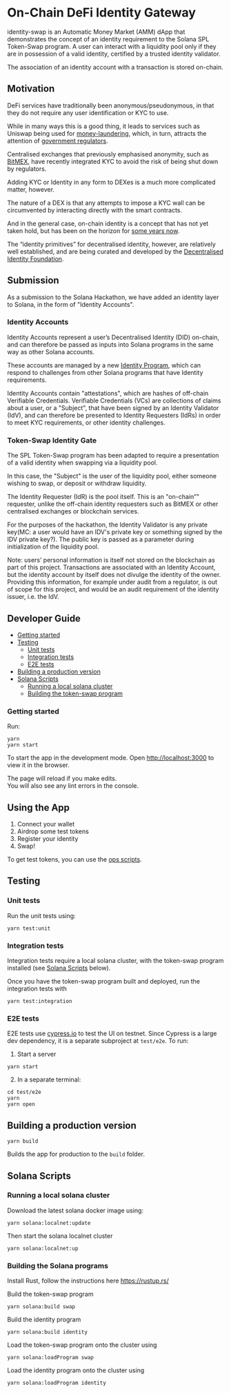 # On-Chain DeFi Identity Gateway

identity-swap is an Automatic Money Market (AMM) dApp that 
demonstrates the concept of an identity requirement to the 
Solana SPL Token-Swap program. A user can interact with a 
liquidity pool only if they are in possession of a valid 
identity, certified by a trusted identity validator. 

The association of an identity account with a transaction is stored on-chain.

## Motivation

DeFi services have traditionally been anonymous/pseudonymous, 
in that they do not require any user identification or KYC to use. 

While in many ways this is a good thing, it leads to services 
such as Uniswap being used for 
[money-laundering](https://www.forbes.com/sites/pawelkuskowski/2020/09/30/kucoin-hack-is-proof-that-money-laundering-risk-with-defi-is-rising/),
which, in turn, attracts the attention of 
[government regulators](https://www.newsbtc.com/all/uniswaps-uni-token-plunges-as-investors-fear-a-regulatory-crackdown/). 

Centralised exchanges that previously emphasised anonymity, 
such as [BitMEX](https://www.coindesk.com/bitmex-accelerates-identity-verification-kyc),
have recently integrated KYC to avoid the 
risk of being shut down by regulators. 

Adding KYC or Identity in any form to DEXes is a much more 
complicated matter, however. 

The nature of a DEX is that any attempts to impose a KYC wall 
can be circumvented by interacting directly with the smart contracts. 

And in the general case, on-chain identity is a concept that has 
not yet taken hold, but has been on the horizon for
[some years now](https://consensys.net/blockchain-use-cases/digital-identity). 

The “identity primitives” for decentralised identity, however, 
are relatively well established, and are being curated and 
developed by the
[Decentralised Identity Foundation](https://identity.foundation/).

## Submission

As a submission to the Solana Hackathon, we have added an identity layer to Solana,
in the form of "Identity Accounts".

### Identity Accounts

Identity Accounts represent a user’s Decentralised Identity (DID) on-chain,
and can therefore be passed as inputs into Solana programs in the same way
as other Solana accounts.

These accounts are managed by a new
[Identity Program](https://github.com/civicteam/solana-program-library/tree/master/identity/program),
which can respond to challenges from other Solana programs that have Identity requirements.

Identity Accounts contain "attestations", which are hashes of
off-chain Verifiable Credentials.
Verifiable Credentials (VCs) are collections of claims about a
user, or a "Subject", that have been signed by an Identity
Validator (IdV), and can therefore be presented to Identity
Requesters (IdRs) in order to meet KYC requirements, or other
identity challenges.

### Token-Swap Identity Gate

The SPL Token-Swap program has been adapted to require
a presentation of a valid identity when swapping via a liquidity pool.

In this case, the "Subject" is the user of the liquidity pool,
either someone wishing to swap, or deposit or withdraw liquidity.

The Identity Requester (IdR) is the pool itself.
This is an "on-chain”" requester, unlike the off-chain identity
requesters such as BitMEX or other centralised exchanges or blockchain services.

For the purposes of the hackathon, the Identity Validator is any private key(MC: a user would have an IDV's private key or something signed by the IDV private key?).
The public key is passed as a parameter during initialization of the liquidity pool.

Note: users’ personal information is itself not stored on the blockchain
as part of this project. Transactions are associated with an Identity Account,
but the identity account by itself does not divulge the identity of the owner.
Providing this information, for example under audit from a regulator,
is out of scope for this project, and would be an audit requirement
of the identity issuer, i.e. the IdV.

## Developer Guide

- [Getting started](#getting-started)
- [Testing](#testing)
  * [Unit tests](#unit-tests)
  * [Integration tests](#integration-tests)
  * [E2E tests](#e2e-tests)
- [Building a production version](#building-a-production-version)
- [Solana Scripts](#solana-scripts)
  * [Running a local solana cluster](#running-a-local-solana-cluster)
  * [Building the token-swap program](#building-the-token-swap-program)

### Getting started

Run:

    yarn
    yarn start

To start the app in the development mode.
Open [http://localhost:3000](http://localhost:3000) to view it in the browser.

The page will reload if you make edits.<br />
You will also see any lint errors in the console.

## Using the App

1. Connect your wallet
2. Airdrop some test tokens
3. Register your identity
4. Swap!

To get test tokens, you can use the [ops scripts](/etc/ops/README.md). 

## Testing

### Unit tests

Run the unit tests using:

    yarn test:unit
    
### Integration tests

Integration tests require a local solana cluster, with the token-swap program installed
(see [Solana Scripts](#solana-scripts) below).

Once you have the token-swap program built and deployed, run the integration tests with

    yarn test:integration
    
### E2E tests

E2E tests use [cypress.io](Cypress) to test the UI on testnet. Since Cypress
is a large dev dependency, it is a separate subproject at `test/e2e`. To run:

1. Start a server
```
yarn start
``` 
2. In a separate terminal:
```
cd test/e2e
yarn
yarn open
``` 

## Building a production version

    yarn build

Builds the app for production to the `build` folder.

## Solana Scripts

### Running a local solana cluster

Download the latest solana docker image using:
    
    yarn solana:localnet:update

Then start the solana localnet cluster

    yarn solana:localnet:up

### Building the Solana programs 

Install Rust, follow the instructions here https://rustup.rs/

Build the token-swap program

    yarn solana:build swap
    
Build the identity program

    yarn solana:build identity

Load the token-swap program onto the cluster using

    yarn solana:loadProgram swap

Load the identity program onto the cluster using

    yarn solana:loadProgram identity
